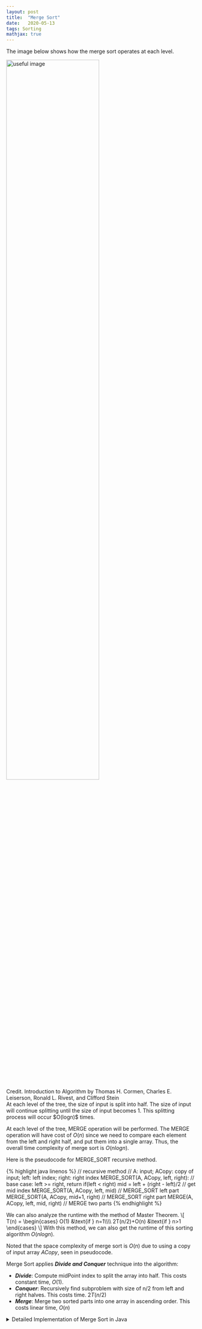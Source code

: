```yaml
---
layout: post
title:  "Merge Sort"
date:   2020-05-13
tags: Sorting
mathjax: true
---
```

The image below shows how the merge sort operates at each level. 
<div class="highlight">
    <img src="https://zl323.github.io/assets/postImg/mergeSort1.png" alt="useful image" height="70%" width="70%">
    <figcaption>Credit. Introduction to Algorithm by Thomas H. Cormen, Charles E. Leiserson, Ronald L. Rivest, and Clifford Stein</figcaption>
</div>
At each level of the tree, the size of input is split into half. The size of input will continue splitting until the size of input becomes 1. This splitting process will occur $O(logn)$ times.

At each level of the tree, MERGE operation will be performed. The MERGE operation will have cost of $O(n)$ since we need to compare each element from the left and right half, and put them into a single array. Thus, the overall time complexity of merge sort is $O(nlogn)$.

Here is the pseudocode for MERGE_SORT recursive method.

{% highlight java linenos %}
// recursive method
// A: input; ACopy: copy of input; left: left index; right: right index
MERGE_SORT(A, ACopy, left, right):
  // base case: left >= right, return
  if(left < right)
    mid = left + (right - left)/2       // get mid index
    MERGE_SORT(A, ACopy, left, mid)     // MERGE_SORT left part
    MERGE_SORT(A, ACopy, mid+1, right)  // MERGE_SORT right part
    MERGE(A, ACopy, left, mid, right)   // MERGE two parts
{% endhighlight %}

We can also analyze the runtime with the method of Master Theorem.
\\[
T(n) =
  \begin{cases}
    O(1) &\text{if } n=1\\\\\\\\
    2T(n/2)+O(n) &\text{if } n>1
  \end{cases}
\\]
With this method, we can also get the runtime of this sorting algorithm $O(nlogn)$.

Noted that the space complexity of merge sort is $O(n)$ due to using a copy of input array $ACopy$, seen in pseudocode.

Merge Sort applies ***Divide and Conquer*** technique into the algorithm:
- ***Divide***: Compute midPoint index to split the array into half. This costs constant time, $O(1)$.
- ***Conquer***: Recursively find subproblem with size of n/2 from left and right halves. This costs time. $2T(n/2)$
- ***Merge***: Merge two sorted parts into one array in ascending order. This costs linear time, $O(n)$

<details>
<summary>Detailed Implementation of Merge Sort in Java</summary>

{% highlight java linenos %}
// recursive method
// A: input; ACopy: copy of input; left: left index; right: right index
MERGE_SORT(A, ACopy, left, right):
  // base case: left >= right, return
  if(left < right)
    mid = left + (right - left)/2       // get mid index
    MERGE_SORT(A, ACopy, left, mid)     // MERGE_SORT left part
    MERGE_SORT(A, ACopy, mid+1, right)  // MERGE_SORT right part
    MERGE(A, ACopy, left, mid, right)   // MERGE two parts
{% endhighlight %}

</details>